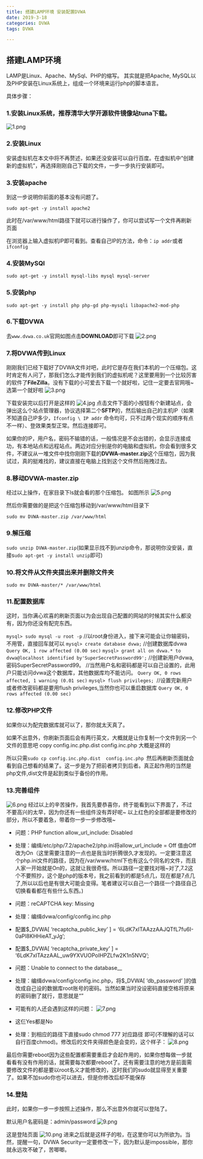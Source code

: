 ```yaml
---
title: 搭建LAMP环境 安装配置DVWA
date: 2019-3-18
categories: DVWA
tags: DVWA

---
```

## 搭建LAMP环境

LAMP是Linux、Apache、MySql、PHP的缩写。 其实就是把Apache, MySQL以及PHP安装在Linux系统上，组成一个环境来运行php的脚本语言。

具体步骤：

### 1.安装Linux系统，推荐清华大学开源软件镜像站tuna下载。
![1.png](https://i.loli.net/2019/02/14/5c64d992ca3ea.png)

### 2.安装Linux

安装虚拟机在本文中将不再赘述，如果还没安装可以自行百度。在虚拟机中“创建新的虚拟机”，再选择刚刚自己下载的文件，一步一步执行安装即可。

### 3.安装apache

到这一步说明你前面的基本没有问题了。

`sudo apt-get -y install apache2`

此时在/var/www/html路径下就可以进行操作了，你可以尝试写一个文件再刷新页面

在浏览器上输入虚拟机IP即可看到。查看自己IP的方法，命令：`ip addr`或者`ifconfig`

### 4.安装MySQl

`sudo apt-get -y install mysql-libs mysql mysql-server`

### 5.安装php

`sudo apt-get -y install php php-gd php-mysqli libapache2-mod-php`

### 6.下载DVWA
去`www.dvwa.co.uk`官网如图点击**DOWNLOAD**即可下载
![2.png](https://i.loli.net/2019/02/14/5c64d992c7df9.png)

### 7.将DVWA传到Linux

刚刚我们已经下载好了DVWA文件对吧，此时它是存在我们本机的一个压缩包。这时肯定有人问了，那我们怎么才能传到我们的虚拟机呢？这里要用到一个比较厉害的软件了**FileZilla**。没有下载的小可爱去下载一个就好啦，记住一定要去官网哦~
选第一个就好啦
![3.png](https://i.loli.net/2019/02/14/5c64d993e5f99.png)

下载安装完以后打开是这样的
![4.jpg](https://i.loli.net/2019/02/14/5c64d99210895.jpg)
点击文件下面的小按钮有个新建站点，会弹出这么个站点管理器，协议选择第二个**SFTP**的，然后输出自己的主机IP（如果不知道自己IP多少，`Ifconfig \ IP addr` 命令均可，只不过两个现实的顺序有点不一样）、登效果类型正常。然后连接即可。

如果你的IP，用户名，密码不输错的话，一般情况是不会出错的，会显示连接成功，有本地站点和远程站点。两边对应分别是你的电脑和虚拟机，你会看到很多文件，不建议从一堆文件中找你刚刚下载的**DVWA-master.zip**这个压缩包，因为我试过，真的挺难找的，建议直接在电脑上找到这个文件然后拖拽过去。

### 8.移动DVWA-master.zip

经过以上操作，在家目录下ls就会看的那个压缩包。
如图所示
![5.png](https://i.loli.net/2019/02/14/5c64d9908747a.png)

然后你需要做的是把这个压缩包移动到/var/www/html目录下

`sudo mv DVWA-master.zip /var/www/html`

### 9.解压缩

`sudo unzip DVWA-master.zip`(如果显示找不到unzip命令，那说明你没安装，直接s`udo apt-get -y install unzip`即可)

### 10.将文件从文件夹提出来并删除文件夹

`sudo mv DVWA-master/* /var/www/html`

### 11.配置数据库

这时，当你满心欢喜的刷新页面以为会出现自己配置的网站的时候其实什么都没有，因为你还没有配完东西。

`mysql> sudo mysql -u root -p` //以root身份进入，接下来可能会让你输密码，不用管，直接回车就可以
`mysql> create database dvwa;` //创建数据库dvwa
`Query OK, 1 row affected (0.00 sec)`
`mysql> grant all on dvwa.* to dvwa@localhost identified by'SuperSecretPassword99';` //创建新用户dvwa,密码SuperSecretPassword99。
 //当然用户名和密码都是可以自己设置的，此用户只能访问dvwa这个数据库，其他数据库均不能访问。
`Query OK, 0 rows affected, 1 warning (0.01 sec)`
`mysql> flush privileges; `//设置完新用户或者修改密码都是要用flush privileges,当然你也可以重启数据库
`Query OK, 0 rows affected (0.00 sec)`

### 12.修改PHP文件

如果你以为配完数据库就可以了，那你就太天真了。

如果不出意外，你刷新页面后会有两行英文，大概就是让你复制一个文件到另一个文件的意思吧 copy config.inc.php.dist  config.inc.php 大概是这样的

所以只需`sudo cp config.inc.php.dist  config.inc.php `然后再刷新页面就会看到自己想看的结果了。这一步是为了把前者拷贝到后者。真正起作用的当然是php文件,dist文件是起到类似于备份的作用。

### 13.完善组件
![6.png](https://i.loli.net/2019/02/14/5c64d9929a9e3.png)
经过以上的辛苦操作，我首先要恭喜你，终于能看到以下界面了，不过不要高兴的太早，因为你还有一些组件没有弄好呢~
以上红色的全部都是要修改的部分，所以不要着急，带着你一步一步修改哦~

* 问题：PHP function allow_url_include: Disabled
* 处理：编缉/etc/php/7.2/apache2/php.ini将allow_url_include = Off 值由Off改为On（这里需要注意的一点也是我当时折腾很久才发现的。一定要注意这个php.ini文件的路径，因为在/var/www/html下也有这么个同名的文件，而且人家一开始就是On的，这就让我很奇怪。所以路径一定要找对哦~对了,7.2这个不要照抄，这个是php的版本号，我之前看到的都是5点几，现在都是7点几了,所以以后也是有很大可能会变得。笔者建议可以自己一个路径一个路径自己切换看看都在有些什么东西。)

* 问题：reCAPTCHA key: Missing
* 处理：编缉dvwa/config/config.inc.php

* 配置$_DVWA[ ‘recaptcha_public_key’ ]  = ‘6LdK7xITAAzzAAJQTfL7fu6I-0aPl8KHHieAT_yJg’;
* 配置$_DVWA[ ‘recaptcha_private_key’ ] = ‘6LdK7xITAzzAAL_uw9YXVUOPoIHPZLfw2K1n5NVQ’;

* 问题：Unable to connect to the database__
* 处理：编缉dvwa/config/config.inc.php，将$_DVWA[ ‘db_password’ ]的值改成自己设的数据库root账号的密码。当然如果当时没设密码直接空格将原来的密码删了就行，意思就是“”

* 可能有的人还会遇到这样的问题：
![7.png](https://i.loli.net/2019/02/14/5c64d990910d9.png)
* 这仨Yes都是No
* 处理：到相应的路径下直接sudo chmod 777 对应路径 即可(不理解的话可以自行百度chmod)。修改后的文件夹得颜色是会变的，这个样子：
![8.png](https://i.loli.net/2019/02/14/5c64d99085b46.png)

最后你需要reboot因为这些配置都需要重启才会起作用的，如果你想每做一步就看看有没有作用的话，就需要每次都要reboot了。还有需要注意的地方是前面需要修改文件的都是要以root名义才能修改的，这时我们的sudo就显得至关重要了。如果不加sudo你也可以进去，但是你修改后却不能保存

### 14.登陆

此时，如果你一步一步按照上述操作，那么不出意外你就可以登陆了。

默认用户名密码是：admin/password
![9.png](https://i.loli.net/2019/02/14/5c64d99092bad.png)

这是登陆页面
![10.png](https://i.loli.net/2019/02/14/5c64d9921278f.png)
进来之后就是这样子的啦，在这里你可以为所欲为。当然，提醒一句，DVWA Security一定要修改一下，因为默认是impossible，那你就永远攻不破了，苦唧唧。
